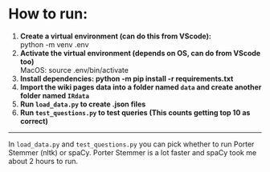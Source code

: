 # How to run:

1. **Create a virtual environment (can do this from VScode):** \
    python -m venv .env
2. **Activate the virtual environment (depends on OS, can do from VScode too)** \
    MacOS: source .env/bin/activate
3. **Install dependencies: python -m pip install -r requirements.txt**
4. **Import the wiki pages data into a folder named `data` and create another folder named `IRdata`**
5. **Run `load_data.py` to create .json files** 
6. **Run `test_questions.py` to test queries (This counts getting top 10 as correct)**

___

In `load_data.py` and `test_questions.py` you can pick whether to run Porter Stemmer (nltk) or spaCy. Porter Stemmer is a lot faster and spaCy took me about 2 hours to run.